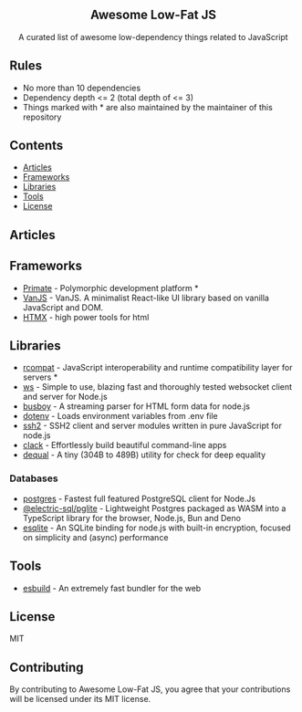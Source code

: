 <h2 align="center">Awesome Low-Fat JS</h2>

<p align="center">
A curated list of awesome low-dependency things related to JavaScript
</p>

## Rules

* No more than 10 dependencies
* Dependency depth <= 2 (total depth of <= 3)
* Things marked with * are also maintained by the maintainer of this repository

## Contents

- [Articles](#articles)
- [Frameworks](#frameworks)
- [Libraries](#libraries)
- [Tools](#tools)
- [License](#license)

## Articles

## Frameworks

- [Primate](https://primatejs.com) - Polymorphic development platform *
- [VanJS](https://vanjs.org) - VanJS. A minimalist React-like UI library based
on vanilla JavaScript and DOM.
- [HTMX](https://htmx.org) - high power tools for html

## Libraries

- [rcompat](https://github.com/rcompat/rcompat) - JavaScript interoperability
and runtime compatibility layer for servers *
- [ws](https://github.com/websockets/ws) - Simple to use, blazing fast and
thoroughly tested websocket client and server for Node.js
- [busboy](https://github.com/mscdex/busboy) - A streaming parser for HTML form
data for node.js
- [dotenv](https://github.com/motdotla/dotenv) - Loads environment variables
from .env file
- [ssh2](https://github.com/mscdex/ssh2) - SSH2 client and server modules
written in pure JavaScript for node.js
- [clack](https://github.com/bombshell-dev/clack) - Effortlessly build
beautiful command-line apps 
- [dequal](https://github.com/lukeed/dequal) - A tiny (304B to 489B) utility
for check for deep equality

### Databases

- [postgres](https://github.com/porsager/postgres) - Fastest full featured 
PostgreSQL client for Node.Js
- [@electric-sql/pglite](https://github.com/electric-sql/pglite) - Lightweight
Postgres packaged as WASM into a TypeScript library for the browser, Node.js,
Bun and Deno 
- [esqlite](https://github.com/mscdex/esqlite) - An SQLite binding for node.js
with built-in encryption, focused on simplicity and (async) performance

## Tools

- [esbuild](https://esbuild.github.io) - An extremely fast bundler for the web

## License

MIT

## Contributing

By contributing to Awesome Low-Fat JS, you agree that your contributions will
be licensed under its MIT license.

